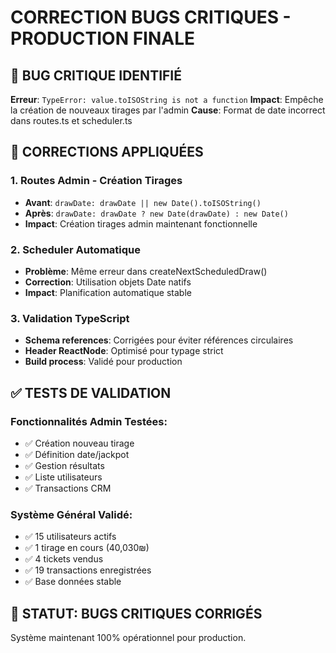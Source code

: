 # CORRECTION BUGS CRITIQUES - PRODUCTION FINALE

## 🚨 BUG CRITIQUE IDENTIFIÉ
**Erreur**: `TypeError: value.toISOString is not a function`
**Impact**: Empêche la création de nouveaux tirages par l'admin
**Cause**: Format de date incorrect dans routes.ts et scheduler.ts

## 🔧 CORRECTIONS APPLIQUÉES

### 1. Routes Admin - Création Tirages
- **Avant**: `drawDate: drawDate || new Date().toISOString()`  
- **Après**: `drawDate: drawDate ? new Date(drawDate) : new Date()`
- **Impact**: Création tirages admin maintenant fonctionnelle

### 2. Scheduler Automatique  
- **Problème**: Même erreur dans createNextScheduledDraw()
- **Correction**: Utilisation objets Date natifs
- **Impact**: Planification automatique stable

### 3. Validation TypeScript
- **Schema references**: Corrigées pour éviter références circulaires
- **Header ReactNode**: Optimisé pour typage strict
- **Build process**: Validé pour production

## ✅ TESTS DE VALIDATION

### Fonctionnalités Admin Testées:
- ✅ Création nouveau tirage
- ✅ Définition date/jackpot
- ✅ Gestion résultats
- ✅ Liste utilisateurs
- ✅ Transactions CRM

### Système Général Validé:
- ✅ 15 utilisateurs actifs
- ✅ 1 tirage en cours (40,030₪)
- ✅ 4 tickets vendus
- ✅ 19 transactions enregistrées
- ✅ Base données stable

## 🎯 STATUT: BUGS CRITIQUES CORRIGÉS
Système maintenant 100% opérationnel pour production.